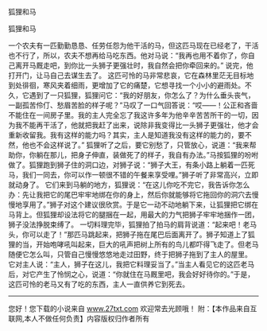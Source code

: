 狐狸和马

狐狸和马 

一个农夫有一匹勤勤恳恳、任劳任怨为他干活的马，但这匹马现在已经老了，干活也不行了，所以，农夫不想再给马吃东西。他对马说：“我再也用不着你了，你自己离开马厩走吧，到你比一头狮子更强壮时，我自然会把你牵回来的。” 
说完，他打开门，让马自己去谋生去了。 
这匹可怜的马非常悲哀，它在森林里茫无目标地到处徘徊，寒风夹着细雨，更增加了它的痛楚，它想寻找一个小小的避雨处。不久，它遇到了一只狐狸，狐狸问它：“我的好朋友，你怎么了？为什么垂头丧气，一副孤苦伶仃、愁眉苦脸的样子呢？”马叹了一口气回答说：“哎――！公正和吝啬不能住在一间房子里。我的主人完全忘了我这许多年为他辛辛苦苦所干的一切，因为我不能再干活了，他就把我赶了出来，说除非我变得比一头狮子更强壮，他才会重新收留我。我有这样的能力吗？其实，主人是知道我没有这样的能力的，要不然，他也不会这样说了。” 
狐狸听了之后，要它别愁了，只管放心，说道：“我来帮助你，你躺在那儿，把身子伸直，装做死了的样子，我自有办法。”马按狐狸的吩咐做了。狐狸跑到狮子住的洞口边，对狮子说：“狮子大王，有条小路上躺着一匹死马，我们一同去，你可以作一顿很不错的午餐来享受哩。”狮子听了非常高兴，立即就动身了。 
它们来到马躺的地方，狐狸说：“在这儿你吃不完它，我告诉你怎么办：先让我把它的尾巴牢牢地绑在你的身上，然后你就能够将它拖回你的洞穴去慢慢地享用了。”狮子对这个建议很欣赏。于是它一动不动地躺下来，让狐狸把它绑在马背上。但狐狸却设法将它的腿捆在一起，用最大的力气把狮子牢牢地捆作一团，狮子没法挣脱束缚了。 
一切料理完毕，狐狸拍了拍马的肩背说道：“起来吧！老马头，你可以走了！”那匹马跳起来，把狮子拖在尾巴后面离开了。狮子知道上了狐狸的当，开始咆哮吼叫起来，巨大的吼声把树上所有的鸟儿都吓得飞走了。但老马随便它怎么叫，只管自己慢慢悠悠地走过田野，终于把狮子拖到了主人的屋里。 
它对主人说：“主人，狮子在这儿，我把它料理妥当了。”当主人看见它的这匹老马后，对它产生了怜悯之心，说道：“你就住在马厩里吧，我会好好待你的。”于是，这匹可怜的老马又有了吃的东西，主人一直供养它到死去。 

                  
--------------------
您好！您下载的小说来自 www.27txt.com 欢迎常去光顾哦！
附：【本作品来自互联网,本人不做任何负责】内容版权归作者所有